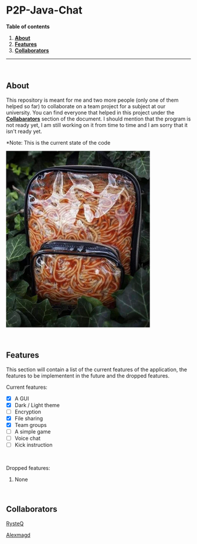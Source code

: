 # P2P-Java-Chat

**Table of contents**
1. **[About](#about)**
2. **[Features](#features)**
4. **[Collaborators](#collaborators)**

---

<br>

## About

This repository is meant for me and two more people (only one of them helped so far) to collaborate on a team project for a subject at our university. You can find everyone that helped in this project under the **[Collabarators](#collaborators)** section of the document. I should mention that the program is not ready yet, I am still working on it from time to time and I am sorry that it isn't ready yet.

*Note: This is the current state of the code

![SPAGHETT](/misc/SPAGHETT.png)

<br>

## Features

This section will contain a list of the current features of the application, the features to be implementent in the future and the dropped features.

Current features:
- [x] A GUI
- [x] Dark / Light theme
- [ ] Encryption
- [x] File sharing
- [x] Team groups
- [ ] A simple game
- [ ] Voice chat
- [ ] Kick instruction

<br>

Dropped features:
1. None

<br>

## Collaborators

[RysteQ](https://github.com/RysteQ)

[Alexmagd](https://github.com/alexmagd)
